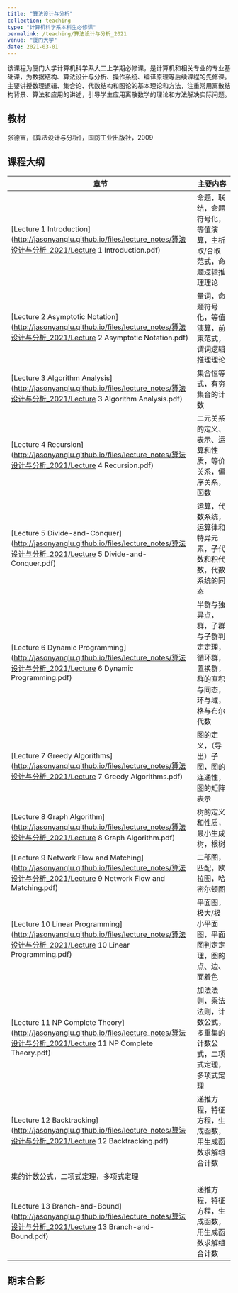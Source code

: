 ```yaml
---
title: "算法设计与分析"
collection: teaching
type: "计算机科学系本科生必修课"
permalink: /teaching/算法设计与分析_2021
venue: "厦门大学"
date: 2021-03-01
---
```


该课程为厦门大学计算机科学系大二上学期必修课，是计算机和相关专业的专业基础课，为数据结构、算法设计与分析、操作系统、编译原理等后续课程的先修课。主要讲授数理逻辑、集合论、代数结构和图论的基本理论和方法，注重常用离散结构背景、算法和应用的讲述，引导学生应用离散数学的理论和方法解决实际问题。  

## 教材

张德富，《算法设计与分析》，国防工业出版社，2009

## 课程大纲

| 章节                                                         | 主要内容                                                     |
| ------------------------------------------------------------ | ------------------------------------------------------------ |
| [Lecture 1 Introduction](http://jasonyanglu.github.io/files/lecture_notes/算法设计与分析_2021/Lecture 1 Introduction.pdf) | 命题，联结，命题符号化，等值演算，主析取/合取范式，命题逻辑推理理论 |
| [Lecture 2 Asymptotic Notation](http://jasonyanglu.github.io/files/lecture_notes/算法设计与分析_2021/Lecture 2 Asymptotic Notation.pdf) | 量词，命题符号化，等值演算，前束范式，谓词逻辑推理理论       |
| [Lecture 3 Algorithm Analysis](http://jasonyanglu.github.io/files/lecture_notes/算法设计与分析_2021/Lecture 3 Algorithm Analysis.pdf) | 集合恒等式，有穷集合的计数                                   |
| [Lecture 4 Recursion](http://jasonyanglu.github.io/files/lecture_notes/算法设计与分析_2021/Lecture 4 Recursion.pdf) | 二元关系的定义、表示、运算和性质，等价关系，偏序关系，函数   |
| [Lecture 5 Divide-and-Conquer](http://jasonyanglu.github.io/files/lecture_notes/算法设计与分析_2021/Lecture 5 Divide-and-Conquer.pdf) | 运算，代数系统，运算律和特异元素，子代数和积代数，代数系统的同态 |
| [Lecture 6 Dynamic Programming](http://jasonyanglu.github.io/files/lecture_notes/算法设计与分析_2021/Lecture 6 Dynamic Programming.pdf) | 半群与独异点，群，子群与子群判定定理，循环群，置换群，群的直积与同态，环与域，格与布尔代数 |
| [Lecture 7 Greedy Algorithms](http://jasonyanglu.github.io/files/lecture_notes/算法设计与分析_2021/Lecture 7 Greedy Algorithms.pdf) | 图的定义，（导出）子图，图的连通性，图的矩阵表示             |
| [Lecture 8 Graph Algorithm](http://jasonyanglu.github.io/files/lecture_notes/算法设计与分析_2021/Lecture 8 Graph Algorithm.pdf) | 树的定义和性质，最小生成树，根树                             |
| [Lecture 9 Network Flow and Matching](http://jasonyanglu.github.io/files/lecture_notes/算法设计与分析_2021/Lecture 9 Network Flow and Matching.pdf) | 二部图，匹配，欧拉图，哈密尔顿图                             |
| [Lecture 10 Linear Programming](http://jasonyanglu.github.io/files/lecture_notes/算法设计与分析_2021/Lecture 10 Linear Programming.pdf) | 平面图，极大/极小平面图，平面图判定定理，图的点、边、面着色  |
| [Lecture 11 NP Complete Theory](http://jasonyanglu.github.io/files/lecture_notes/算法设计与分析_2021/Lecture 11 NP Complete Theory.pdf) | 加法法则，乘法法则，计数公式，多重集的计数公式，二项式定理，多项式定理 |
| [Lecture 12 Backtracking](http://jasonyanglu.github.io/files/lecture_notes/算法设计与分析_2021/Lecture 12 Backtracking.pdf) | 递推方程，特征方程，生成函数，用生成函数求解组合计数         |
集的计数公式，二项式定理，多项式定理 |
| [Lecture 13 Branch-and-Bound](http://jasonyanglu.github.io/files/lecture_notes/算法设计与分析_2021/Lecture 13 Branch-and-Bound.pdf) | 递推方程，特征方程，生成函数，用生成函数求解组合计数         |

## 期末合影
